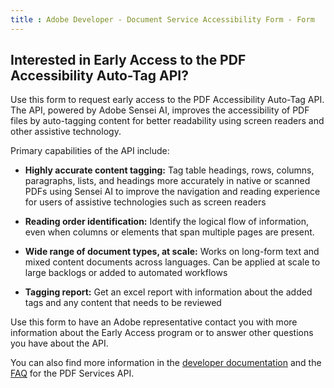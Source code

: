 ```yaml
---
title : Adobe Developer - Document Service Accessibility Form - Form
---
```


<TextBlock slots="heading, text" width="100%" theme="lightest"  alignment="yes"  className="py-0 text-align-left div-p-0 left-content" />

## Interested in Early Access to the PDF Accessibility Auto-Tag API?

Use this form to request early access to the PDF Accessibility Auto-Tag API. The API, powered by Adobe Sensei AI, improves the accessibility of PDF files by auto-tagging content for better readability using screen readers and other assistive technology. 

<TextBlock slots="text" width="100%" theme="lightest"  alignment="yes" paddingTop="5" paddingBottom='5' className="py-0 div-p-0 left-content"/>

Primary capabilities of the API include: 

<TextBlock slots="text" width="100%" theme="lightest"  alignment="yes" paddingTop="5" paddingBottom='5' className="py-0 div-p-0 left-content"/>

- <b>Highly accurate content tagging:</b> Tag table headings, rows, columns, paragraphs, lists, and headings more accurately in native or scanned PDFs using  Sensei AI to improve the navigation and reading experience for users of assistive technologies such as screen readers  

- <b>Reading order identification:</b> Identify the logical flow of information, even when columns or elements that span multiple pages are present.   

- <b>Wide range of document types, at scale:</b> Works on long-form text and mixed content documents across languages. Can be applied at scale to large backlogs or added to automated workflows  

- <b>Tagging report:</b> Get an excel report with information about the added tags and any content that needs to be reviewed

<TextBlock slots="text" width="100%" theme="lightest"  alignment="yes" paddingTop="5" paddingBottom='5' className="py-0 div-p-0 left-content"/>

Use this form to have an Adobe representative contact you with more information about the Early Access program or to answer other questions you have about the API. 

<TextBlock slots="text" width="100%" theme="lightest"  alignment="yes" paddingTop="5" paddingBottom='5' className="py-0 div-p-0 left-content link linking"/>

You can also find more information in the <a title="developer documentation" href="https://developer.adobe.com/document-services/docs/overview/pdf-accessibility-auto-tag-api/">developer documentation</a> and the <a title="FAQ Link" href="https://www.adobe.com/go/dcsdk_forum">FAQ</a> for the PDF Services API.
